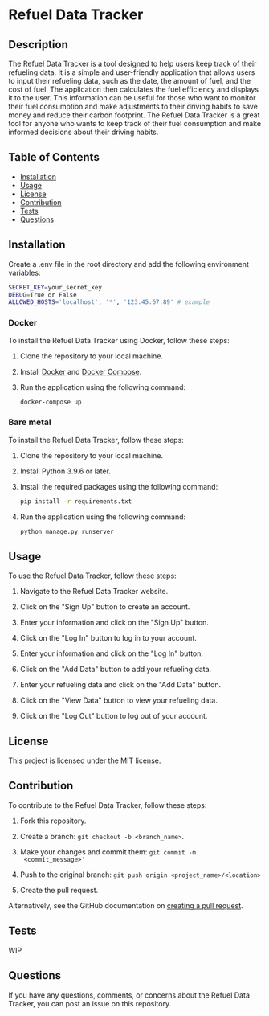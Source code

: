 # Refuel Data Tracker

## Description

The Refuel Data Tracker is a tool designed to help users keep track of their refueling data. It is a simple and user-friendly application that allows users to input their refueling data, such as the date, the amount of fuel, and the cost of fuel. The application then calculates the fuel efficiency and displays it to the user. This information can be useful for those who want to monitor their fuel consumption and make adjustments to their driving habits to save money and reduce their carbon footprint. The Refuel Data Tracker is a great tool for anyone who wants to keep track of their fuel consumption and make informed decisions about their driving habits.

## Table of Contents

-   [Installation](#installation)
-   [Usage](#usage)
-   [License](#license)
-   [Contribution](#contribution)
-   [Tests](#tests)
-   [Questions](#questions)

## Installation

Create a .env file in the root directory and add the following environment variables:

```bash
SECRET_KEY=your_secret_key
DEBUG=True or False
ALLOWED_HOSTS='localhost', '*', '123.45.67.89' # example
```

### Docker

To install the Refuel Data Tracker using Docker, follow these steps:

1. Clone the repository to your local machine.

2. Install [Docker](https://docs.docker.com/get-docker/) and [Docker Compose](https://docs.docker.com/compose/install/).

3. Run the application using the following command:

    ```bash
    docker-compose up
    ```

### Bare metal

To install the Refuel Data Tracker, follow these steps:

1. Clone the repository to your local machine.

2. Install Python 3.9.6 or later.

3. Install the required packages using the following command:

    ```bash
    pip install -r requirements.txt
    ```

4. Run the application using the following command:

    ```bash
    python manage.py runserver
    ```

## Usage

To use the Refuel Data Tracker, follow these steps:

1. Navigate to the Refuel Data Tracker website.

2. Click on the "Sign Up" button to create an account.

3. Enter your information and click on the "Sign Up" button.

4. Click on the "Log In" button to log in to your account.

5. Enter your information and click on the "Log In" button.

6. Click on the "Add Data" button to add your refueling data.

7. Enter your refueling data and click on the "Add Data" button.

8. Click on the "View Data" button to view your refueling data.

9. Click on the "Log Out" button to log out of your account.

## License

This project is licensed under the MIT license.

## Contribution

To contribute to the Refuel Data Tracker, follow these steps:

1. Fork this repository.

2. Create a branch: `git checkout -b <branch_name>`.

3. Make your changes and commit them: `git commit -m '<commit_message>'`

4. Push to the original branch: `git push origin <project_name>/<location>`

5. Create the pull request.

Alternatively, see the GitHub documentation on [creating a pull request](https://docs.github.com/en/github/collaborating-with-issues-and-pull-requests/creating-a-pull-request).

## Tests

WIP

## Questions

If you have any questions, comments, or concerns about the Refuel Data Tracker, you can post an issue on this repository.

